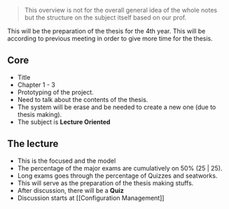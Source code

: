 > This overview is not for the overall general idea of the whole notes but the structure on the subject itself based on our prof.

This will be the preparation of the thesis for the 4th year. This will be according to previous meeting in order to give more time for the thesis.

## Core
- Title
- Chapter 1 - 3
- Prototyping of the project.
- Need to talk about the contents of the thesis.
- The system will be erase and be needed to create a new one (due to thesis making).
- The subject is **Lecture Oriented**

## The lecture
- This is the focused and the model
- The percentage of the major exams are cumulatively on 50% (25 | 25). 
- Long exams goes through the percentage of Quizzes and seatworks.
- This will serve as the preparation of the thesis making stuffs.
- After discussion, there will be a **Quiz**
- Discussion starts at [[Configuration Management]]



